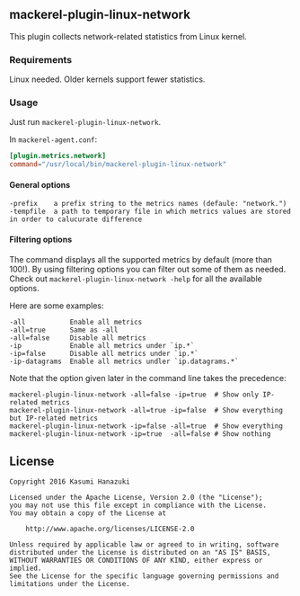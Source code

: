 ## mackerel-plugin-linux-network

This plugin collects network-related statistics from Linux kernel.

### Requirements
Linux needed. Older kernels support fewer statistics.

### Usage
Just run `mackerel-plugin-linux-network`.

In `mackerel-agent.conf`:
```toml
[plugin.metrics.network]
command="/usr/local/bin/mackerel-plugin-linux-network"
```

#### General options
```
-prefix    a prefix string to the metrics names (defaule: "network.")
-tempfile  a path to temporary file in which metrics values are stored in order to calucurate difference
```

#### Filtering options
The command displays all the supported metrics by default (more than 100!). By using filtering options you can filter out some of them as needed.
Check out `mackerel-plugin-linux-network -help` for all the available options.

Here are some examples:
```
-all           Enable all metrics
-all=true      Same as -all
-all=false     Disable all metrics
-ip            Enable all metrics under `ip.*`
-ip=false      Disable all metrics under `ip.*`
-ip-datagrams  Enable all metrics undler `ip.datagrams.*`
```

Note that the option given later in the command line takes the precedence:
```
mackerel-plugin-linux-network -all=false -ip=true  # Show only IP-related metrics
mackerel-plugin-linux-network -all=true -ip=false  # Show everything but IP-related metrics
mackerel-plugin-linux-network -ip=false -all=true  # Show everything
mackerel-plugin-linux-network -ip=true  -all=false # Show nothing
```

## License

```
Copyright 2016 Kasumi Hanazuki

Licensed under the Apache License, Version 2.0 (the "License");
you may not use this file except in compliance with the License.
You may obtain a copy of the License at

    http://www.apache.org/licenses/LICENSE-2.0

Unless required by applicable law or agreed to in writing, software
distributed under the License is distributed on an "AS IS" BASIS,
WITHOUT WARRANTIES OR CONDITIONS OF ANY KIND, either express or implied.
See the License for the specific language governing permissions and
limitations under the License.
```
